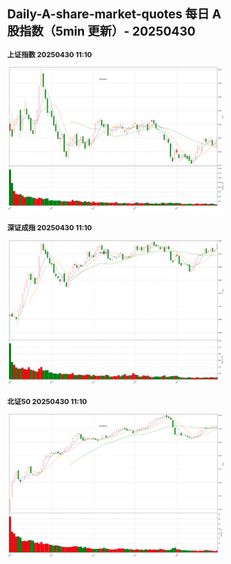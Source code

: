 
# Daily-A-share-market-quotes 每日 A 股指数（5min 更新）- 20250430

### 上证指数 20250430 11:10
![](./fig/2025/4/20250430-sh000001.png)

### 深证成指 20250430 11:10
![](./fig/2025/4/20250430-sz399001.png)

### 北证50 20250430 11:10
![](./fig/2025/4/20250430-bj899050.png)
